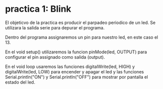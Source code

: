 # practica 1: Blink
El objeticvo de la practica es producir el parpadeo periodico de un led. Se utilizara la salida serie para depurar el programa.

Dentro del programa assignaremos un pin para nuestro led, en este caso el 13.

En el void setup() utilizaremos la funcion pinMode(led, OUTPUT) para configurar el pin assignado como salida (output).

En el void loop usaremos las funciones digitalWrite(led, HIGH) y digitalWrite(led, LOW) para encender y apagar el led y las funciones Serial.printIn("ON") y  Serial.printIn("OFF") para mostrar por pantalla el estado del led.
